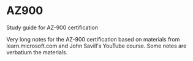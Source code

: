 # AZ900
Study guide for AZ-900 certification

Very long notes for the AZ-900 certification based on materials from learn.microsoft.com and John Savill's YouTube course. Some notes are verbatium the materials. 
